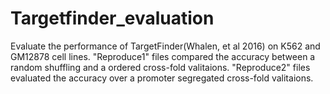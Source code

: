 # Targetfinder_evaluation
Evaluate the performance of TargetFinder(Whalen, et al 2016) on K562 and GM12878 cell lines.
"Reproduce1" files compared the accuracy between a random shuffling and a ordered cross-fold valitaions.
"Reproduce2" files evaluated the accuracy over a promoter segregated cross-fold valitaions.
